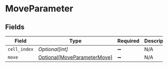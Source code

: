 # MoveParameter


## Fields

| Field                                                                   | Type                                                                    | Required                                                                | Description                                                             |
| ----------------------------------------------------------------------- | ----------------------------------------------------------------------- | ----------------------------------------------------------------------- | ----------------------------------------------------------------------- |
| `cell_index`                                                            | *Optional[int]*                                                         | :heavy_minus_sign:                                                      | N/A                                                                     |
| `move`                                                                  | [Optional[MoveParameterMove]](../../models/shared/moveparametermove.md) | :heavy_minus_sign:                                                      | N/A                                                                     |
